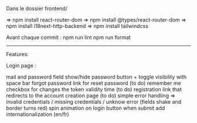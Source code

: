 Dans le dossier frontend/

=> npm install react-router-dom
=> npm install @types/react-router-dom
=> npm install i18next-http-backend
=> npm install tailwindcss


Avant chaque commit :
npm run lint
npm run format

--------------------------------------------------

Features:

Login page :

mail and password field
show/hide password button + toggle visibility with space bar
forgot password link for reset password (to do)
remember me checkbox for changes the token validity time (to do)
registration link that redirects to the account creation page (to do)
simple error handling => invalid credentials / missing credentials / unknow error (fields shake and border turns red)
spin animation on login button when submit
add internationalization (en/fr)
